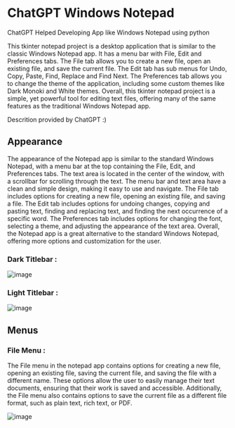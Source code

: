 # ChatGPT Windows Notepad
ChatGPT Helped Developing App like Windows Notepad using python

This tkinter notepad project is a desktop application that is similar to the classic Windows Notepad app. It has a menu bar with File, Edit and Preferences tabs. The File tab allows you to create a new file, open an existing file, and save the current file. The Edit tab has sub menus for Undo, Copy, Paste, Find, Replace and Find Next. The Preferences tab allows you to change the theme of the application, including some custom themes like Dark Monoki and White themes. Overall, this tkinter notepad project is a simple, yet powerful tool for editing text files, offering many of the same features as the traditional Windows Notepad app.

Descrition provided by ChatGPT :)


## Appearance

The appearance of the Notepad app is similar to the standard Windows Notepad, with a menu bar at the top containing the File, Edit, and Preferences tabs. The text area is located in the center of the window, with a scrollbar for scrolling through the text. The menu bar and text area have a clean and simple design, making it easy to use and navigate. The File tab includes options for creating a new file, opening an existing file, and saving a file. The Edit tab includes options for undoing changes, copying and pasting text, finding and replacing text, and finding the next occurrence of a specific word. The Preferences tab includes options for changing the font, selecting a theme, and adjusting the appearance of the text area. Overall, the Notepad app is a great alternative to the standard Windows Notepad, offering more options and customization for the user.

### Dark Titlebar :

![image](https://user-images.githubusercontent.com/50498845/216618671-d435aa3b-4fdd-4f8e-bc11-71f0a77aace8.png)

### Light Titlebar :

![image](https://user-images.githubusercontent.com/50498845/216619355-fbb12768-5d77-4a59-887f-aecbcd4b54eb.png)

## Menus

### File Menu : 

The File menu in the notepad app contains options for creating a new file, opening an existing file, saving the current file, and saving the file with a different name. These options allow the user to easily manage their text documents, ensuring that their work is saved and accessible. Additionally, the File menu also contains options to save the current file as a different file format, such as plain text, rich text, or PDF.

![image](https://user-images.githubusercontent.com/50498845/216619776-ea46e390-0123-43b4-8b71-7fc887c49299.png)






